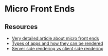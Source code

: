 # Micro Front Ends

## Resources

- [Very detailed article about micro front ends](https://martinfowler.com/articles/micro-frontends.html)
- [Types of apps and how they can be rendered](https://developers.google.com/web/updates/2019/02/rendering-on-the-web#wrapup)
- [Server side rendering vs client side rendering](https://itnext.io/server-side-rendering-the-right-way-6c6ab5995be3#5e69)
